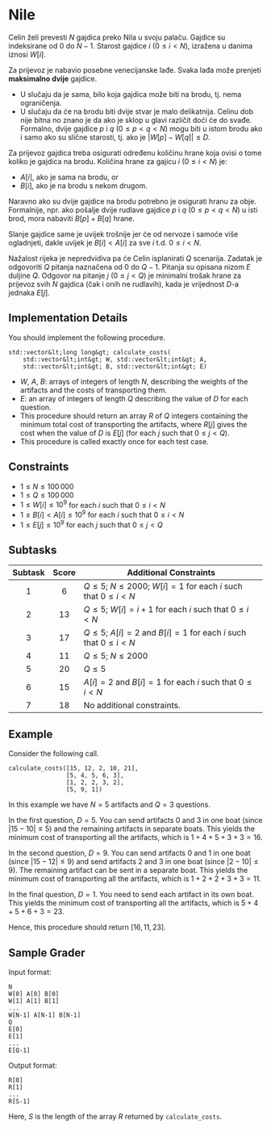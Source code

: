 # Nile

Celin želi prevesti $N$ gajdica preko Nila u svoju palaču. 
Gajdice su indeksirane od $0$ do $N-1$.
Starost gajdice $i$ ($0 \leq i < N$), izražena u danima iznosi $W[i]$.

Za prijevoz je nabavio posebne venecijanske lađe.
Svaka lađa može prenjeti **maksimalno dvije** gajdice.

* U slučaju da je sama, bilo koja gajdica može biti na brodu, tj. nema ograničenja.
* U slučaju da će na brodu biti dvije stvar je malo delikatnija. Celinu dob nije bitna no znano je da ako je sklop u glavi različit doći će do svađe.
Formalno, dvije gajdice
 $p$ i $q$ ($0 \leq p < q < N$) mogu biti u istom brodu
 ako i samo ako su slične starosti, tj. ako je
 $|W[p] - W[q]| \leq D$.

Za prijevoz gajdica treba osigurati određenu količinu hrane koja ovisi o tome koliko je gajdica na brodu.
Količina hrane za gajicu $i$ ($0 \leq i < N$) je:

* $A[i]$, ako je sama na brodu, or
* $B[i]$, ako je na brodu s nekom drugom.

Naravno ako su dvije gajdice na brodu potrebno je osigurati hranu za obje.
Formalnije, npr. ako pošalje
 dvije rudlave gajdice $p$ i $q$ ($0 \leq p < q < N$) u isti brod,
 mora nabaviti $B[p] + B[q]$ hrane.

Slanje gajdice same je uvijek trošnije jer će od nervoze i samoće više ogladnjeti,
dakle uvijek je $B[i] < A[i]$ za sve $i$ t.d. $0 \leq i < N$.

Nažalost rijeka je nepredvidiva pa će Celin isplanirati $Q$ scenarija.
Zadatak je odgovoriti $Q$ pitanja naznačena od $0$ do $Q-1$.
Pitanja su opisana nizom $E$ duljine $Q$.
Odgovor na pitanje $j$ ($0 \leq j < Q$) je
 minimalni trošak hrane za prijevoz svih $N$ gajdica (čak i onih ne rudlavih),
 kada je vrijednost $D$-a jednaka $E[j]$.

## Implementation Details

You should implement the following procedure.

```
std::vector&lt;long long&gt; calculate_costs(
    std::vector&lt;int&gt; W, std::vector&lt;int&gt; A, 
    std::vector&lt;int&gt; B, std::vector&lt;int&gt; E)
```

* $W$, $A$, $B$: arrays of integers of length $N$, describing the weights of the artifacts and the costs of transporting them.
* $E$: an array of integers of length $Q$ describing the value of $D$ for each question.
* This procedure should return an array $R$ of $Q$ integers
   containing the minimum total cost of transporting the artifacts,
   where $R[j]$ gives the cost when the value of $D$ is $E[j]$ (for each $j$
   such that $0 \leq j < Q$).
* This procedure is called exactly once for each test case.

## Constraints

* $1 \leq N \leq 100\,000$
* $1 \leq Q \leq 100\,000$
* $1 \leq W[i] \leq 10^{9}$
   for each $i$ such that $0 \leq i < N$
* $1 \leq B[i] < A[i] \leq 10^{9}$
   for each $i$ such that $0 \leq i < N$
* $1 \leq E[j] \leq 10^{9}$
   for each $j$ such that $0 \leq j < Q$

## Subtasks

| Subtask | Score  | Additional Constraints |
| :-----: | :----: | ---------------------- |
| 1       | $6$    | $Q \leq 5$; $N \leq 2000$; $W[i] = 1$ for each $i$ such that $0 \leq i < N$
| 2       | $13$   | $Q \leq 5$; $W[i] = i+1$ for each $i$ such that $0 \leq i < N$
| 3       | $17$   | $Q \leq 5$; $A[i] = 2$ and $B[i] = 1$ for each $i$ such that $0 \leq i < N$
| 4       | $11$   | $Q \leq 5$; $N \leq 2000$
| 5       | $20$   | $Q \leq 5$
| 6       | $15$   | $A[i] = 2$ and $B[i] = 1$ for each $i$ such that $0 \leq i < N$
| 7       | $18$   | No additional constraints.

## Example

Consider the following call.

```
calculate_costs([15, 12, 2, 10, 21],
                [5, 4, 5, 6, 3],
                [1, 2, 2, 3, 2],
                [5, 9, 1])
```

In this example we have $N = 5$ artifacts and $Q = 3$ questions.

In the first question, $D = 5$.
You can send artifacts $0$ and $3$ in one boat (since $|15 - 10| \leq 5$) and the remaining artifacts in separate boats.
This yields the minimum cost of transporting all the artifacts, which is $1+4+5+3+3 = 16$.

In the second question, $D = 9$.
You can send artifacts $0$ and $1$ in one boat (since $|15 - 12| \leq 9$) and send artifacts $2$ and $3$ in one boat (since $|2 - 10| \leq 9$).
The remaining artifact can be sent in a separate boat.
This yields the minimum cost of transporting all the artifacts, which is $1+2+2+3+3 = 11$.

In the final question, $D = 1$. You need to send each artifact in its own boat.
This yields the minimum cost of transporting all the artifacts, which is $5+4+5+6+3 = 23$.

Hence, this procedure should return $[16, 11, 23]$.


## Sample Grader

Input format:

```
N
W[0] A[0] B[0]
W[1] A[1] B[1]
...
W[N-1] A[N-1] B[N-1]
Q
E[0]
E[1]
...
E[Q-1]
```

Output format:

```
R[0]
R[1]
...
R[S-1]
```

Here, $S$ is the length of the array $R$ returned by `calculate_costs`.
